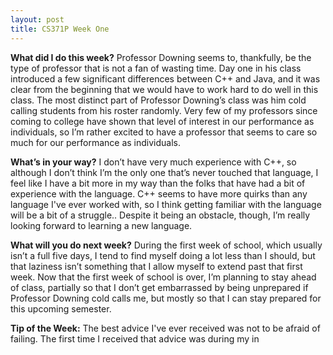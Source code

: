 ```yaml
---
layout: post
title: CS371P Week One
---
```


__What did I do this week?__ Professor Downing seems to, thankfully, be the type of professor that is not a fan of wasting time. Day one in his class introduced a few significant differences between C++ and Java, and it was clear from the beginning that we would have to work hard to do well in this class. The most distinct part of Professor Downing’s class was him cold calling students from his roster randomly. Very few of my professors since coming to college have shown that level of interest in our performance as individuals, so I’m rather excited to have a professor that seems to care so much for our performance as individuals.

__What’s in your way?__ I don’t have very much experience with C++, so although I don’t think I’m the only one that’s never touched that language, I feel like I have a bit more in my way than the folks that have had a bit of experience with the language. C++ seems to have more quirks than any language I've ever worked with, so I think getting familiar with the language will be a bit of a struggle.. Despite it being an obstacle, though, I’m really looking forward to learning a new language.

__What will you do next week?__ During the first week of school, which usually isn’t a full five days, I tend to find myself doing a lot less than I should, but that laziness isn’t something that I allow myself to extend past that first week. Now that the first week of school is over, I’m planning to stay ahead of class, partially so that I don’t get embarrassed by being unprepared if Professor Downing cold calls me, but mostly so that I can stay prepared for this upcoming semester.

__Tip of the Week:__ The best advice I've ever received was not to be afraid of failing. The first time I received that advice was during my in
